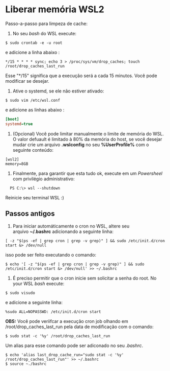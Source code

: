 # Liberar memória WSL2

Passo-a-passo para limpeza de cache:

1. No seu _bash_ do WSL execute: 
  ~~~ terminal
  $ sudo crontab -e -u root
  ~~~
  e adicione a linha abaixo :
  ~~~
  */15 * * * * sync; echo 3 > /proc/sys/vm/drop_caches; touch /root/drop_caches_last_run
  ~~~
  Esse "\*/15" significa que a execução será a cada 15 minutos. Você pode modificar se desejar.

1. Ative o systemd, se ele não estiver ativado:
  ~~~ terminal
  $ sudo vim /etc/wsl.conf
  ~~~
  e adicione as linhas abaixo :
  ~~~ INI
  [boot]
  systemd=true
  ~~~

1. (Opcional) Você pode limitar manualmente o limite de memória do WSL. O valor defuault é limitado à 80% da memória do host, se você desejar mudar crie um arquivo **.wslconfig** no seu **%UserProfile%** com o seguinte conteúdo:
  ~~~
  [wsl2]
  memory=8GB
  ~~~

1. Finalmente, para garantir que esta tudo ok, execute em um _Powersheel_ com privilégio administrativo:
  ~~~ terminal
    PS C:\> wsl --shutdown
  ~~~
  Reinicie seu terminal WSL :)



## Passos antigos

1. Para iniciar automáticamente o cron no WSL, altere seu arquivo **~/.bashrc** adicionando a seguinte linha:
  ~~~
  [ -z "$(ps -ef | grep cron | grep -v grep)" ] && sudo /etc/init.d/cron start &> /dev/null
  ~~~
  isso pode ser feito executando o comando:
  ~~~ terminal
  $ echo '[ -z "$(ps -ef | grep cron | grep -v grep)" ] && sudo /etc/init.d/cron start &> /dev/null' >> ~/.bashrc
  ~~~

1. É preciso permitir que o cron inicie sem solicitar a senha do root. No your WSL _bash_ execute:
  ~~~ terminal
  $ sudo visudo 
  ~~~
  e adicione a seguinte linha:
  ~~~ 
  %sudo ALL=NOPASSWD: /etc/init.d/cron start
  ~~~

**OBS:** Você pode veriifcar a execução cron job olhando em /root/drop_caches_last_run pela data de modificação com o comando: 
  ~~~ terminal
  $ sudo stat -c '%y' /root/drop_caches_last_run
  ~~~
  Um alias para esse comando pode ser adiconado no seu _.bashrc_.
  ~~~ terminal
  $ echo 'alias last_drop_cache_run="sudo stat -c '%y' /root/drop_caches_last_run"' >> ~/.bashrc
  $ source ~./bashrc
  ~~~
  
